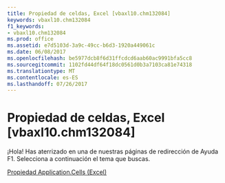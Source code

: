 ```yaml
---
title: Propiedad de celdas, Excel [vbaxl10.chm132084]
keywords: vbaxl10.chm132084
f1_keywords:
- vbaxl10.chm132084
ms.prod: office
ms.assetid: e7d5103d-3a9c-49cc-b6d3-1920a449061c
ms.date: 06/08/2017
ms.openlocfilehash: be5977dcb8f6d31ffcdcd6aab60ac9991bfa5cc8
ms.sourcegitcommit: 1102fd44df64f18dc0561d0b3a7103ca81e74318
ms.translationtype: MT
ms.contentlocale: es-ES
ms.lasthandoff: 07/26/2017
---
```

# <a name="cells-property-excel-vbaxl10chm132084"></a>Propiedad de celdas, Excel [vbaxl10.chm132084]

¡Hola! Has aterrizado en una de nuestras páginas de redirección de Ayuda F1. Selecciona a continuación el tema que buscas.

[Propiedad Application.Cells (Excel)](http://msdn.microsoft.com/library/9788c893-13c3-eb57-bcf7-50806b476ba3%28Office.15%29.aspx)

